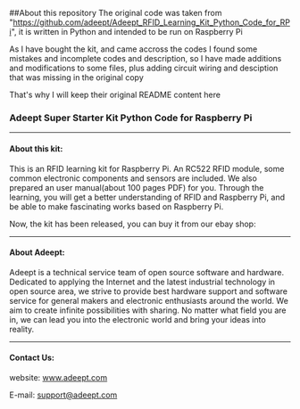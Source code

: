 ##About this repository
The original code was taken from "https://github.com/adeept/Adeept_RFID_Learning_Kit_Python_Code_for_RPi", it is written in Python and intended to be run on Raspberry Pi

As I have bought the kit, and came accross the codes I found some mistakes and incomplete codes and description, so I have made additions and modifications to some files, plus adding circuit wiring and desciption that was missing in the original copy

That's why I will keep their original README content here


### Adeept Super Starter Kit Python Code for Raspberry Pi
-----------------------------------------------------------------------------

#### About this kit:
This is an RFID learning kit for Raspberry Pi. An RC522 RFID module, some common electronic components and sensors are included. We also prepared an user manual(about 100 pages PDF) for you. Through the learning, you will get a better understanding of RFID and Raspberry Pi, and be able to make fascinating works based on Raspberry Pi.

Now, the kit has been released, you can buy it from our ebay shop:</br>

-----------------------------------------------------------------------------
#### About Adeept:
Adeept is a technical service team of open source software and hardware. Dedicated to applying the Internet and the latest industrial technology in open source area, we strive to provide best hardware support and software service for general makers and electronic enthusiasts around the world. We aim to create infinite possibilities with sharing. No matter what field you are in, we can lead you into the electronic world and bring your ideas into reality.

-----------------------------------------------------------------------------
#### Contact Us: 
website:
	www.adeept.com

E-mail:
	support@adeept.com
